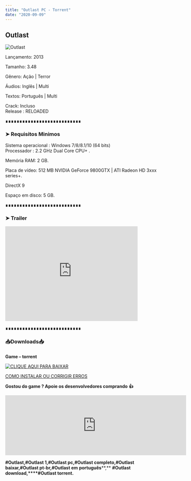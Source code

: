 ```yaml
---
title: "Outlast PC - Torrent"
date: "2020-09-09"
---
```


## Outlast

![](https://1.bp.blogspot.com/-lxb0BtER0bw/X1hc8R7Qm1I/AAAAAAAAA7w/_Ok-l9G3UsA6xucA6IodIZWLLBMCvDRpgCLcBGAsYHQ/s16000/Couv-Outlast-3.jpg "Outlast")

  

Lançamento: 2013

Tamanho: 3.48

Gênero: Ação | Terror

Áudios: Inglês | Multi

Textos: Português | Multi

Crack: Incluso  
Release : RELOADED

  

  

∎∎∎∎∎∎∎∎∎∎∎∎∎∎∎∎∎∎∎∎∎∎∎∎∎∎∎

  

  

### ➤ Requisitos Minimos

  

Sistema operacional : Windows 7/8/8.1/10 (64 bits)  
Processador : 2.2 GHz Dual Core CPU+ . 

Memória RAM: 2 GB.

Placa de vídeo: 512 MB NVIDIA GeForce 9800GTX | ATI Radeon HD 3xxx series+.

DirectX 9

Espaço em disco: 5 GB.

  

  

∎∎∎∎∎∎∎∎∎∎∎∎∎∎∎∎∎∎∎∎∎∎∎∎∎∎∎

  

  

### ➤ Trailer

  

<iframe allow="accelerometer; autoplay; encrypted-media; gyroscope; picture-in-picture" allowfullscreen frameborder="0" height="300" src="https://www.youtube-nocookie.com/embed/ZkSydla4sxo" width="420"></iframe>

  

  

  

∎∎∎∎∎∎∎∎∎∎∎∎∎∎∎∎∎∎∎∎∎∎∎∎∎∎∎

  

  

### 📥Downloads📥

### 

**Game – torrent**

[![](https://1.bp.blogspot.com/-RBh2DeQzAe8/XwRU-bThfxI/AAAAAAAAAyk/mhrHLuqp6DADYjlr9cMsETB9z8v9liz0wCLcBGAsYHQ/s320/3185816cd74683d96d375aa5f1443064.png "CLIQUE AQUI PARA BAIXAR")](https://stfly.me/TtYBum)

  

[COMO INSTALAR OU CORRIGIR ERROS](https://pirategamesgod.blogspot.com/p/suporte.html)

  

**Gostou do game ? Apoie os desenvolvedores comprando** **👍**

  

<iframe frameborder="0" height="190" src="https://store.steampowered.com/widget/238320/" width="574"></iframe>

  

**#Outlast,****#Outlast 1,****#Outlast pc,****#Outlast completo,****#Outlast baixar,****#Outlast pt-br,****#Outlast em** **português****,** **#Outlast download,****#Outlast torrent.**
